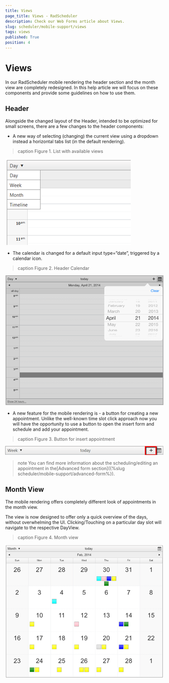 ```yaml
---
title: Views
page_title: Views - RadScheduler
description: Check our Web Forms article about Views.
slug: scheduler/mobile-support/views
tags: views
published: True
position: 4
---
```


# Views



In our RadScheduler mobile rendering the header section and the month view are completely redesigned. In this help article we will focus on these components and provide some guidelines on how to use them.

## Header

Alongside the changed layout of the Header, intended to be optimized for small screens, there are a few changes to the header components:

* A new way of selecting (changing) the current view using a dropdown instead a horizontal tabs list (in the default rendering).
>caption Figure 1. List with available views

![scheduler-mobilerendering-viewtabs](images/scheduler-mobilerendering-viewtabs.png)

* The calendar is changed for a default input type=”date”, triggered by a calendar icon.
>caption Figure 2. Header Calendar

![scheduler-mobilerendering-calendar](images/scheduler-mobilerendering-calendar.png)

* A new feature for the mobile rendering is - a button for creating a new appointment. Unlike the well-known time slot click approach now you will have the opportunity to use a button to open the insert form and schedule and add your appointment.
>caption Figure 3. Button for insert appointment

![scheduler-mobilerendering-addappointmentbtn](images/scheduler-mobilerendering-addappointmentbtn.png)

>note You can find more information about the scheduling/editing an appointment in the[Advanced form section]({%slug scheduler/mobile-support/advanced-form%}).
>


## Month View

The mobile rendering offers completely different look of appointments in the month view.

The view is now designed to offer only a quick overview of the days, without overwhelming the UI. Clicking/Touching on a particular day slot will navigate to the respective DayView.
>caption Figure 4. Month view

![scheduler-mobilerendering-monthview](images/scheduler-mobilerendering-monthview.png)
